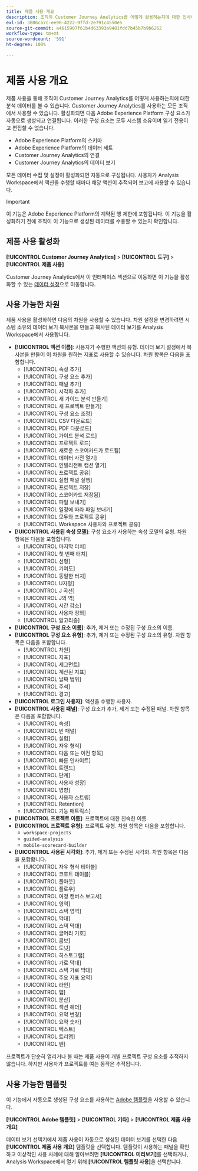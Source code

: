 ```yaml
---
title: 제품 사용 개요
description: 조직이 Customer Journey Analytics를 어떻게 활용하는지에 대한 인사이트와 보고서를 확인합니다.
exl-id: 3806ca7c-ee90-4222-9ffd-2e791c4550e5
source-git-commit: a4615907f61b4d63393a9481fdd7b45b7b9b6262
workflow-type: tm+mt
source-wordcount: '591'
ht-degree: 100%

---
```


# 제품 사용 개요

제품 사용을 통해 조직이 Customer Journey Analytics를 어떻게 사용하는지에 대한 분석 데이터를 볼 수 있습니다. Customer Journey Analytics를 사용하는 모든 조직에서 사용할 수 있습니다. 활성화되면 다음 Adobe Experience Platform 구성 요소가 자동으로 생성되고 연결됩니다. 이러한 구성 요소는 모두 시스템 소유이며 읽기 전용이고 편집할 수 없습니다.

* Adobe Experience Platform의 스키마
* Adobe Experience Platform의 데이터 세트
* Customer Journey Analytics의 연결
* Customer Journey Analytics의 데이터 보기

모든 데이터 수집 및 설정이 활성화되면 자동으로 구성됩니다. 사용자가 Analysis Workspace에서 액션을 수행할 때마다 해당 액션이 추적되어 보고에 사용할 수 있습니다.

>[!IMPORTANT]
>
>이 기능은 Adobe Experience Platform의 계약된 행 제한에 포함됩니다. 이 기능을 활성화하기 전에 조직이 이 기능으로 생성된 데이터를 수용할 수 있는지 확인합니다.

## 제품 사용 활성화

**[!UICONTROL Customer Journey Analytics]** > **[!UICONTROL 도구]** > **[!UICONTROL 제품 사용]**

Customer Journey Analytics에서 이 인터페이스 섹션으로 이동하면 이 기능을 활성화할 수 있는 [데이터 설정](data-settings.md)으로 이동합니다.

## 사용 가능한 차원

제품 사용을 활성화하면 다음의 차원을 사용할 수 있습니다. 차원 설정을 변경하려면 시스템 소유의 데이터 보기 복사본을 만들고 복사된 데이터 보기를 Analysis Workspace에서 사용합니다.

* **[!UICONTROL 액션 이름]**: 사용자가 수행한 액션의 유형. 데이터 보기 설정에서 복사본을 만들어 이 차원을 원하는 지표로 사용할 수 있습니다. 차원 항목은 다음을 포함합니다.
   * [!UICONTROL 속성 추가]
   * [!UICONTROL 구성 요소 추가]
   * [!UICONTROL 패널 추가]
   * [!UICONTROL 시각화 추가]
   * [!UICONTROL 새 가이드 분석 만들기]
   * [!UICONTROL 새 프로젝트 만들기]
   * [!UICONTROL 구성 요소 조정]
   * [!UICONTROL CSV 다운로드]
   * [!UICONTROL PDF 다운로드]
   * [!UICONTROL 가이드 분석 로드]
   * [!UICONTROL 프로젝트 로드]
   * [!UICONTROL 새로운 스코어카드가 로드됨]
   * [!UICONTROL 데이터 사전 열기]
   * [!UICONTROL 인텔리전트 캡션 열기]
   * [!UICONTROL 프로젝트 공유]
   * [!UICONTROL 실험 패널 실행]
   * [!UICONTROL 프로젝트 저장]
   * [!UICONTROL 스코어카드 저장됨]
   * [!UICONTROL 파일 보내기]
   * [!UICONTROL 일정에 따라 파일 보내기]
   * [!UICONTROL 모두와 프로젝트 공유]
   * [!UICONTROL Workspace 사용자와 프로젝트 공유]
* **[!UICONTROL 사용된 속성 모델]**: 구성 요소가 사용하는 속성 모델의 유형. 차원 항목은 다음을 포함합니다.
   * [!UICONTROL 마지막 터치]
   * [!UICONTROL 첫 번째 터치]
   * [!UICONTROL 선형]
   * [!UICONTROL 기여도]
   * [!UICONTROL 동일한 터치]
   * [!UICONTROL U자형]
   * [!UICONTROL J 곡선]
   * [!UICONTROL J의 역]
   * [!UICONTROL 시간 감소]
   * [!UICONTROL 사용자 정의]
   * [!UICONTROL 알고리즘]
* **[!UICONTROL 구성 요소 이름]**: 추가, 제거 또는 수정된 구성 요소의 이름.
* **[!UICONTROL 구성 요소 유형]**: 추가, 제거 또는 수정된 구성 요소의 유형. 차원 항목은 다음을 포함합니다.
   * [!UICONTROL 차원]
   * [!UICONTROL 지표]
   * [!UICONTROL 세그먼트]
   * [!UICONTROL 계산된 지표]
   * [!UICONTROL 날짜 범위]
   * [!UICONTROL 주석]
   * [!UICONTROL 경고]
* **[!UICONTROL 로그인 사용자]**: 액션을 수행한 사용자.
* **[!UICONTROL 사용된 패널]**: 구성 요소가 추가, 제거 또는 수정된 패널. 차원 항목은 다음을 포함합니다.
   * [!UICONTROL 속성]
   * [!UICONTROL 빈 패널]
   * [!UICONTROL 실험]
   * [!UICONTROL 자유 형식]
   * [!UICONTROL 다음 또는 이전 항목]
   * [!UICONTROL 빠른 인사이트]
   * [!UICONTROL 트렌드]
   * [!UICONTROL 단계]
   * [!UICONTROL 사용자 성장]
   * [!UICONTROL 영향]
   * [!UICONTROL 사용자 스트림]
   * [!UICONTROL Retention]
   * [!UICONTROL 기능 매트릭스]
* **[!UICONTROL 프로젝트 이름]**: 프로젝트에 대한 친숙한 이름.
* **[!UICONTROL 프로젝트 유형]**: 프로젝트 유형. 차원 항목은 다음을 포함합니다.
   * `workspace-projects`
   * `guided-analysis`
   * `mobile-scorecard-builder`
* **[!UICONTROL 사용된 시각화]**: 추가, 제거 또는 수정된 시각화. 차원 항목은 다음을 포함합니다.
   * [!UICONTROL 자유 형식 테이블]
   * [!UICONTROL 코호트 테이블]
   * [!UICONTROL 폴아웃]
   * [!UICONTROL 플로우]
   * [!UICONTROL 여정 캔버스 보고서]
   * [!UICONTROL 영역]
   * [!UICONTROL 스택 영역]
   * [!UICONTROL 막대]
   * [!UICONTROL 스택 막대]
   * [!UICONTROL 글머리 기호]
   * [!UICONTROL 콤보]
   * [!UICONTROL 도넛]
   * [!UICONTROL 히스토그램]
   * [!UICONTROL 가로 막대]
   * [!UICONTROL 스택 가로 막대]
   * [!UICONTROL 주요 지표 요약]
   * [!UICONTROL 라인]
   * [!UICONTROL 맵]
   * [!UICONTROL 분산]
   * [!UICONTROL 섹션 헤더]
   * [!UICONTROL 요약 변경]
   * [!UICONTROL 요약 숫자]
   * [!UICONTROL 텍스트]
   * [!UICONTROL 트리맵]
   * [!UICONTROL 벤]

프로젝트가 단순히 열리거나 볼 때는 제품 사용이 개별 프로젝트 구성 요소를 추적하지 않습니다. 하지만 사용자가 프로젝트를 여는 동작은 추적됩니다.

## 사용 가능한 템플릿

이 기능에서 자동으로 생성된 구성 요소를 사용하는 [Adobe 템플릿](/help/analysis-workspace/templates/use-templates.md)을 사용할 수 있습니다.

**[!UICONTROL Adobe 템플릿]** > **[!UICONTROL 기타]** > **[!UICONTROL 제품 사용 개요]**

데이터 보기 선택기에서 제품 사용이 자동으로 생성된 데이터 보기를 선택한 다음 **[!UICONTROL 제품 사용 개요]** 템플릿을 선택합니다. 템플릿이 사용하는 패널을 확인하고 이상적인 사용 사례에 대해 알아보려면 **[!UICONTROL 미리보기]**&#x200B;를 선택하거나, Analysis Workspace에서 열기 위해 **[!UICONTROL 템플릿 사용]**&#x200B;을 선택합니다.
